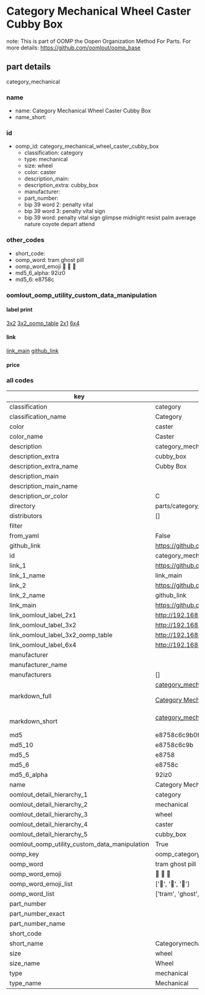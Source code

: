 # Category Mechanical Wheel Caster Cubby Box  

note: This is part of OOMP the Oopen Organization Method For Parts. For more details: https://github.com/oomlout/oomp_base

##  part details



category_mechanical

### name
* name: Category Mechanical Wheel Caster Cubby Box
* name_short: 
### id
* oomp_id: category_mechanical_wheel_caster_cubby_box
  * classification: category
  * type: mechanical
  * size: wheel
  * color: caster
  * description_main: 
  * description_extra: cubby_box
  * manufacturer: 
  * part_number: 
  * bip 39 word 2: penalty vital
  * bip 39 word 3: penalty vital sign
  * bip 39 word: penalty vital sign glimpse midnight resist palm average nature coyote depart attend

### other_codes
* short_code: 
* oomp_word: tram ghost pill
* oomp_word_emoji :tram: :ghost: :pill:
* md5_6_alpha: 92iz0
* md5_6: e8758c






### oomlout_oomp_utility_custom_data_manipulation
#### label print
[3x2](http://192.168.1.245:1112/?label=oomp%2092iz0)
[3x2_oomp_table](http://192.168.1.107:1112/?label=oomp%2092iz0)
[2x1](http://192.168.1.242:1112/?label=oomp%2092iz0)
[6x4](http://192.168.1.55:1112/?label=oomp%2092iz0)    

#### link

[link_main](https://github.com/oomlout/oomlout_oomp_current_version_messy/tree/main/parts/category_mechanical_wheel_caster_cubby_box) [github_link](https://github.com/oomlout/oomlout_oomp_part_src/tree/main/parts/category_mechanical_wheel_caster_cubby_box)                             

#### price







### all codes 
| key | value |  
| --- | --- |  
| classification | category |  
| classification_name | Category |  
| color | caster |  
| color_name | Caster |  
| description | category_mechanical |  
| description_extra | cubby_box |  
| description_extra_name | Cubby Box |  
| description_main |  |  
| description_main_name |  |  
| description_or_color | C  |  
| directory | parts/category_mechanical_wheel_caster_cubby_box |  
| distributors | [] |  
| filter |  |  
| from_yaml | False |  
| github_link | https://github.com/oomlout/oomlout_oomp_part_src/tree/main/parts/category_mechanical_wheel_caster_cubby_box |  
| id | category_mechanical_wheel_caster_cubby_box |  
| link_1 | https://github.com/oomlout/oomlout_oomp_current_version_messy/tree/main/parts/category_mechanical_wheel_caster_cubby_box |  
| link_1_name | link_main |  
| link_2 | https://github.com/oomlout/oomlout_oomp_part_src/tree/main/parts/category_mechanical_wheel_caster_cubby_box |  
| link_2_name | github_link |  
| link_main | https://github.com/oomlout/oomlout_oomp_current_version_messy/tree/main/parts/category_mechanical_wheel_caster_cubby_box |  
| link_oomlout_label_2x1 | http://192.168.1.242:1112/?label=oomp%2092iz0 |  
| link_oomlout_label_3x2 | http://192.168.1.245:1112/?label=oomp%2092iz0 |  
| link_oomlout_label_3x2_oomp_table | http://192.168.1.107:1112/?label=oomp%2092iz0 |  
| link_oomlout_label_6x4 | http://192.168.1.55:1112/?label=oomp%2092iz0 |  
| manufacturer |  |  
| manufacturer_name |  |  
| manufacturers | [] |  
| markdown_full | [category_mechanical_wheel_caster_cubby_box](https://github.com/oomlout/oomlout_oomp_current_version_messy/tree/main/parts/category_mechanical_wheel_caster_cubby_box)<br>[](https://github.com/oomlout/oomlout_oomp_current_version_messy/tree/main/parts/category_mechanical_wheel_caster_cubby_box)<br>[Category Mechanical Wheel Caster Cubby Box](https://github.com/oomlout/oomlout_oomp_current_version_messy/tree/main/parts/category_mechanical_wheel_caster_cubby_box)<br><br> |  
| markdown_short | [category_mechanical_wheel_caster_cubby_box](https://github.com/oomlout/oomlout_oomp_current_version_messy/tree/main/parts/category_mechanical_wheel_caster_cubby_box)<br><br> |  
| md5 | e8758c6c9b0fd3eaddc6363390bd4514 |  
| md5_10 | e8758c6c9b |  
| md5_5 | e8758 |  
| md5_6 | e8758c |  
| md5_6_alpha | 92iz0 |  
| name | Category Mechanical Wheel Caster Cubby Box |  
| oomlout_detail_hierarchy_1 | category |  
| oomlout_detail_hierarchy_2 | mechanical |  
| oomlout_detail_hierarchy_3 | wheel |  
| oomlout_detail_hierarchy_4 | caster |  
| oomlout_detail_hierarchy_5 | cubby_box |  
| oomlout_oomp_utility_custom_data_manipulation | True |  
| oomp_key | oomp_category_mechanical_wheel_caster_cubby_box |  
| oomp_word | tram ghost pill |  
| oomp_word_emoji | :tram: :ghost: :pill: |  
| oomp_word_emoji_list | [':tram:', ':ghost:', ':pill:'] |  
| oomp_word_list | ['tram', 'ghost', 'pill'] |  
| part_number |  |  
| part_number_exact |  |  
| part_number_name |  |  
| short_code |  |  
| short_name | Categorymechanical |  
| size | wheel |  
| size_name | Wheel |  
| type | mechanical |  
| type_name | Mechanical |  
